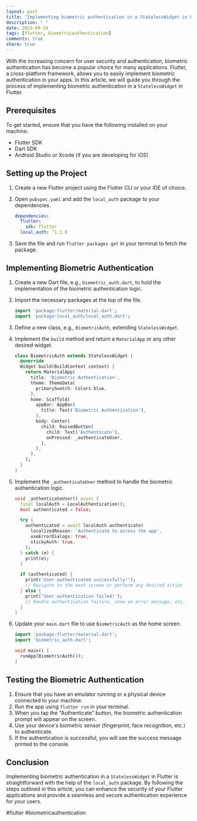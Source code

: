 ```yaml
---
layout: post
title: "Implementing biometric authentication in a StatelessWidget in Flutter"
description: " "
date: 2023-09-24
tags: [flutter, biometricauthentication]
comments: true
share: true
---
```


With the increasing concern for user security and authentication, biometric authentication has become a popular choice for many applications. Flutter, a cross-platform framework, allows you to easily implement biometric authentication in your apps. In this article, we will guide you through the process of implementing biometric authentication in a `StatelessWidget` in Flutter.

## Prerequisites
To get started, ensure that you have the following installed on your machine:
- Flutter SDK
- Dart SDK
- Android Studio or Xcode (if you are developing for iOS)

## Setting up the Project
1. Create a new Flutter project using the Flutter CLI or your IDE of choice.
2. Open `pubspec.yaml` and add the `local_auth` package to your dependencies.

    ```yaml
    dependencies:
      flutter:
        sdk: flutter
      local_auth: ^1.1.6
    ```

3. Save the file and run `flutter packages get` in your terminal to fetch the package.

## Implementing Biometric Authentication
1. Create a new Dart file, e.g., `biometric_auth.dart`, to hold the implementation of the biometric authentication logic.
2. Import the necessary packages at the top of the file.

    ```dart
    import 'package:flutter/material.dart';
    import 'package:local_auth/local_auth.dart';
    ```

3. Define a new class, e.g., `BiometricAuth`, extending `StatelessWidget`.
4. Implement the `build` method and return a `MaterialApp` or any other desired widget.

    ```dart
    class BiometricAuth extends StatelessWidget {
      @override
      Widget build(BuildContext context) {
        return MaterialApp(
          title: 'Biometric Authentication',
          theme: ThemeData(
            primarySwatch: Colors.blue,
          ),
          home: Scaffold(
            appBar: AppBar(
              title: Text('Biometric Authentication'),
            ),
            body: Center(
              child: RaisedButton(
                child: Text('Authenticate'),
                onPressed: _authenticateUser,
              ),
            ),
          ),
        );
      }
    }
    ```

5. Implement the `_authenticateUser` method to handle the biometric authentication logic.

    ```dart
    void _authenticateUser() async {
      final localAuth = LocalAuthentication();
      bool authenticated = false;

      try {
        authenticated = await localAuth.authenticate(
          localizedReason: 'Authenticate to access the app',
          useErrorDialogs: true,
          stickyAuth: true,
        );
      } catch (e) {
        print(e);
      }

      if (authenticated) {
        print('User authenticated successfully!');
        // Navigate to the next screen or perform any desired action
      } else {
        print('User authentication failed!');
        // Handle authentication failure, show an error message, etc.
      }
    }
    ```

6. Update your `main.dart` file to use `BiometricAuth` as the home screen.

    ```dart
    import 'package:flutter/material.dart';
    import 'biometric_auth.dart';

    void main() {
      runApp(BiometricAuth());
    }
    ```

## Testing the Biometric Authentication
1. Ensure that you have an emulator running or a physical device connected to your machine.
2. Run the app using `flutter run` in your terminal.
3. When you tap the "Authenticate" button, the biometric authentication prompt will appear on the screen.
4. Use your device's biometric sensor (fingerprint, face recognition, etc.) to authenticate.
5. If the authentication is successful, you will see the success message printed to the console.

## Conclusion
Implementing biometric authentication in a `StatelessWidget` in Flutter is straightforward with the help of the `local_auth` package. By following the steps outlined in this article, you can enhance the security of your Flutter applications and provide a seamless and secure authentication experience for your users.

#flutter #biometricauthentication